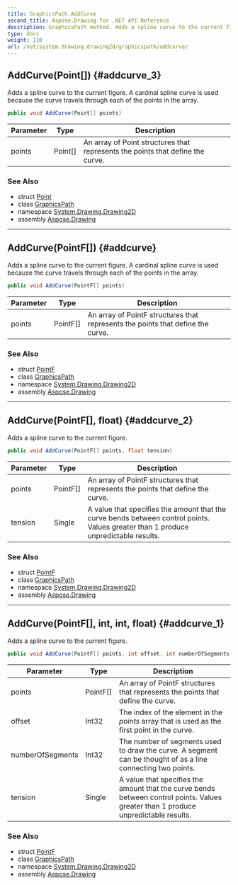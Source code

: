 ```yaml
---
title: GraphicsPath.AddCurve
second_title: Aspose.Drawing for .NET API Reference
description: GraphicsPath method. Adds a spline curve to the current figure. A cardinal spline curve is used because the curve travels through each of the points in the array
type: docs
weight: 110
url: /net/system.drawing.drawing2d/graphicspath/addcurve/
---
```

## AddCurve(Point[]) {#addcurve_3}

Adds a spline curve to the current figure. A cardinal spline curve is used because the curve travels through each of the points in the array.

```csharp
public void AddCurve(Point[] points)
```

| Parameter | Type | Description |
| --- | --- | --- |
| points | Point[] | An array of Point structures that represents the points that define the curve. |

### See Also

* struct [Point](../../../system.drawing/point/)
* class [GraphicsPath](../)
* namespace [System.Drawing.Drawing2D](../../graphicspath/)
* assembly [Aspose.Drawing](../../../)

---

## AddCurve(PointF[]) {#addcurve}

Adds a spline curve to the current figure. A cardinal spline curve is used because the curve travels through each of the points in the array.

```csharp
public void AddCurve(PointF[] points)
```

| Parameter | Type | Description |
| --- | --- | --- |
| points | PointF[] | An array of PointF structures that represents the points that define the curve. |

### See Also

* struct [PointF](../../../system.drawing/pointf/)
* class [GraphicsPath](../)
* namespace [System.Drawing.Drawing2D](../../graphicspath/)
* assembly [Aspose.Drawing](../../../)

---

## AddCurve(PointF[], float) {#addcurve_2}

Adds a spline curve to the current figure.

```csharp
public void AddCurve(PointF[] points, float tension)
```

| Parameter | Type | Description |
| --- | --- | --- |
| points | PointF[] | An array of PointF structures that represents the points that define the curve. |
| tension | Single | A value that specifies the amount that the curve bends between control points. Values greater than 1 produce unpredictable results. |

### See Also

* struct [PointF](../../../system.drawing/pointf/)
* class [GraphicsPath](../)
* namespace [System.Drawing.Drawing2D](../../graphicspath/)
* assembly [Aspose.Drawing](../../../)

---

## AddCurve(PointF[], int, int, float) {#addcurve_1}

Adds a spline curve to the current figure.

```csharp
public void AddCurve(PointF[] points, int offset, int numberOfSegments, float tension)
```

| Parameter | Type | Description |
| --- | --- | --- |
| points | PointF[] | An array of PointF structures that represents the points that define the curve. |
| offset | Int32 | The index of the element in the *points* array that is used as the first point in the curve. |
| numberOfSegments | Int32 | The number of segments used to draw the curve. A segment can be thought of as a line connecting two points. |
| tension | Single | A value that specifies the amount that the curve bends between control points. Values greater than 1 produce unpredictable results. |

### See Also

* struct [PointF](../../../system.drawing/pointf/)
* class [GraphicsPath](../)
* namespace [System.Drawing.Drawing2D](../../graphicspath/)
* assembly [Aspose.Drawing](../../../)


